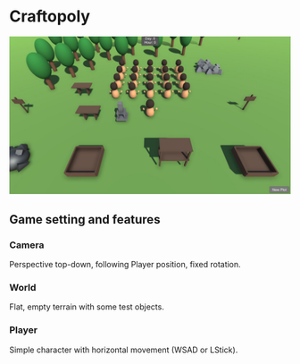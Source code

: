 # Craftopoly
![](/screen01.jpg)
## Game setting and features
### Camera
Perspective top-down, following Player position, fixed rotation.

### World
Flat, empty terrain with some test objects.

### Player
Simple character with horizontal movement (WSAD or LStick).
